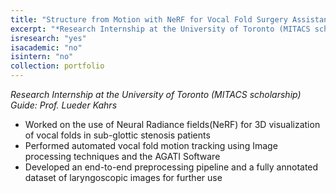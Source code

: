 ```yaml
---
title: "Structure from Motion with NeRF for Vocal Fold Surgery Assistance"
excerpt: "*Research Internship at the University of Toronto (MITACS scholarship) Guide: Prof. Lueder Kahrs*"
isresearch: "yes"
isacademic: "no"
isintern: "no"
collection: portfolio
---
```


*Research Internship at the University of Toronto (MITACS scholarship) Guide: Prof. Lueder Kahrs*
* Worked on the use of Neural Radiance fields(NeRF) for 3D visualization of vocal folds in sub-glottic stenosis patients
* Performed automated vocal fold motion tracking using Image processing techniques and the AGATI Software
* Developed an end-to-end preprocessing pipeline and a fully annotated dataset of laryngoscopic images for further use
